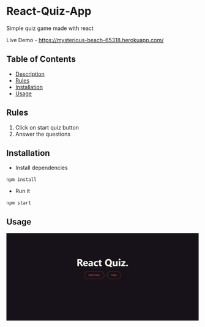 # React-Quiz-App

Simple quiz game made with react 

Live Demo - https://mysterious-beach-65318.herokuapp.com/

## Table of Contents
- [Description](#React-Quiz-App)
- [Rules](#Rules)
- [Installation](#Installation)
- [Usage](#Usage)

## Rules 
1. Click on start quiz button
2. Answer the questions 

## Installation
- Install dependencies
```
npm install
```
- Run it
```
npm start
```

## Usage

![Screenshot 1](screenshot1.png)

